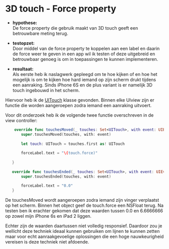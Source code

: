 # 3D touch - Force property

* **hypothese:**  
De force property die gebruik maakt van 3D touch geeft een betrouwbare meting terug.

* **testopzet:**  
Door middel van de force property te koppelen aan een label en daarin de force weer te geven in een app wil ik testen of deze uitgebreid en betrouwbaar genoeg is om in toepassingen te kunnen implementeren.
 
* **resultaat:**  
Als eerste heb ik naslagwerk gepleegd om te hoe kijken of en hoe het mogelijk is om te kijken hoe hard iemand op zijn scherm drukt tijdens een aanraking. Sinds iPhone 6S en de plus variant is er namelijk 3D touch ingebouwd in het scherm.
 
 Hiervoor heb ik de [UITouch](https://developer.apple.com/documentation/uikit/uitouch) klasse gevonden. Binnen elke UIview zijn er functie die worden aangeroepen zodra iemand een aanraking uitvoert.
 
 Voor dit onderzoek heb ik de volgende twee functie overschreven in de view controller: 
 
 ```Swift
     override func touchesMoved(_ touches: Set<UITouch>, with event: UIEvent?) {
        super.touchesMoved(touches, with: event)
        
        let touch: UITouch = touches.first as! UITouch
        
        forceLabel.text = "\(touch.force)"
        
    }
    
    override func touchesEnded(_ touches: Set<UITouch>, with event: UIEvent?) {
        super.touchesEnded(touches, with: event)
        
        forceLabel.text = "0.0"
    }
 ```
 
 De touchesMoved wordt aangeroepen zodra iemand zijn vinger verplaatst op het scherm. Binnen het object geef de touch.force een NSFloat terug. Na testen ben ik erachter gekomen dat deze waarden tussen 0.0 en 6.6666666 op zowel mijn iPhone 6s en iPad 2 liggen.
 
 Echter zijn de waarden daartussen niet volledig responsief. Daardoor zou je wellicht deze techniek ideaal kunnen gebruiken om lijnen te kunnen zetten maar voor echt aanraakgevoelige oplossingen die een hoge nauwkeurigheid vereisen is deze techniek niet afdoende.
